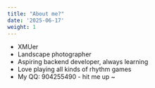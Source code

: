 ```yaml
---
title: "About me?"
date: '2025-06-17'
weight: 1
---
```


- XMUer
- Landscape photographer
- Aspiring backend developer, always learning
- Love playing all kinds of rhythm games
- My QQ: 904255490 - hit me up ~



